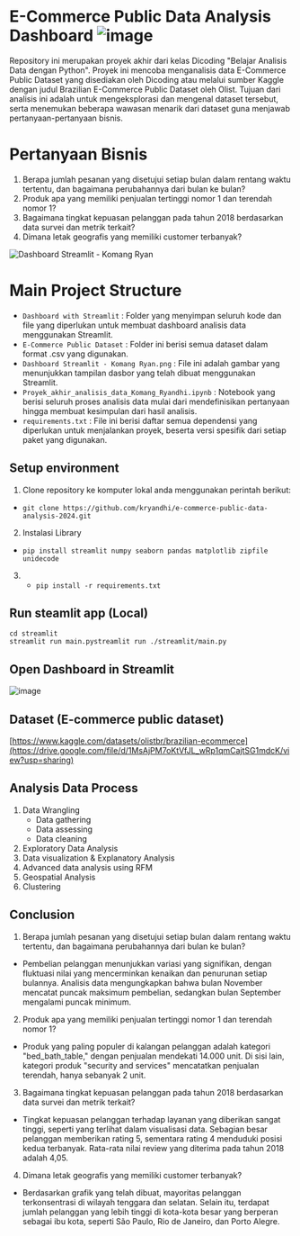 # E-Commerce Public Data Analysis Dashboard ![image](https://github.com/user-attachments/assets/2c2c55a7-5f44-4d7c-ba75-60fa519b4dd1)

Repository ini merupakan proyek akhir dari kelas Dicoding "Belajar Analisis Data dengan Python". Proyek ini mencoba menganalisis data E-Commerce Public Dataset yang disediakan oleh Dicoding atau melalui sumber Kaggle dengan judul Brazilian E-Commerce Public Dataset oleh Olist. Tujuan dari analisis ini adalah untuk mengeksplorasi dan mengenal dataset tersebut, serta menemukan beberapa wawasan menarik dari dataset guna menjawab pertanyaan-pertanyaan bisnis.

# Pertanyaan Bisnis 
1. Berapa jumlah pesanan yang disetujui setiap bulan dalam rentang waktu tertentu, dan bagaimana perubahannya dari bulan ke bulan?
2. Produk apa yang memiliki penjualan tertinggi nomor 1 dan terendah nomor 1?
3. Bagaimana tingkat kepuasan pelanggan pada tahun 2018 berdasarkan data survei dan metrik terkait?
4. Dimana letak geografis yang memiliki customer terbanyak?

![Dashboard Streamlit - Komang Ryan](https://github.com/user-attachments/assets/07890ec2-d787-4b76-a51d-6dcad273569a)

# Main Project Structure
- ``` Dashboard with Streamlit ``` :  Folder yang menyimpan seluruh kode dan file yang diperlukan untuk membuat dashboard analisis data menggunakan Streamlit.
- ``` E-Commerce Public Dataset ``` :  Folder ini berisi semua dataset dalam format .csv yang digunakan.
- ``` Dashboard Streamlit - Komang Ryan.png ``` : File ini adalah gambar yang menunjukkan tampilan dasbor yang telah dibuat menggunakan Streamlit.
- ``` Proyek_akhir_analisis_data_Komang_Ryandhi.ipynb ``` : Notebook yang berisi seluruh proses analisis data mulai dari mendefinisikan pertanyaan hingga membuat kesimpulan dari hasil analisis.
- ``` requirements.txt ``` : File ini berisi daftar semua dependensi yang diperlukan untuk menjalankan proyek, beserta versi spesifik dari setiap paket yang digunakan.
  
## Setup environment

1. Clone repository ke komputer lokal anda menggunakan perintah berikut:
- ``` git clone https://github.com/kryandhi/e-commerce-public-data-analysis-2024.git ```
2. Instalasi Library
- ``` pip install streamlit numpy seaborn pandas matplotlib zipfile unidecode ```
3. - ``` pip install -r requirements.txt ```

## Run steamlit app (Local)
```
cd streamlit
streamlit run main.pystreamlit run ./streamlit/main.py
```

## Open Dashboard in Streamlit
![image](https://github.com/user-attachments/assets/f61f9bac-716a-4233-ace4-cdd44306a98b)



## Dataset (E-commerce public dataset)
[https://www.kaggle.com/datasets/olistbr/brazilian-ecommerce](https://drive.google.com/file/d/1MsAjPM7oKtVfJL_wRp1qmCajtSG1mdcK/view?usp=sharing)

## Analysis Data Process
1. Data Wrangling
   - Data gathering
   - Data assessing
   - Data cleaning
2. Exploratory Data Analysis
3. Data visualization & Explanatory Analysis
4. Advanced data analysis using RFM
5. Geospatial Analysis
6. Clustering

## Conclusion
1. Berapa jumlah pesanan yang disetujui setiap bulan dalam rentang waktu tertentu, dan bagaimana perubahannya dari bulan ke bulan?

- Pembelian pelanggan menunjukkan variasi yang signifikan, dengan fluktuasi nilai yang mencerminkan kenaikan dan penurunan setiap bulannya. Analisis data mengungkapkan bahwa bulan November mencatat puncak maksimum pembelian, sedangkan bulan September mengalami puncak minimum.

2. Produk apa yang memiliki penjualan tertinggi nomor 1 dan terendah nomor 1?
- Produk yang paling populer di kalangan pelanggan adalah kategori "bed_bath_table," dengan penjualan mendekati 14.000 unit. Di sisi lain, kategori produk "security and services" mencatatkan penjualan terendah, hanya sebanyak 2 unit.

3. Bagaimana tingkat kepuasan pelanggan pada tahun 2018 berdasarkan data survei dan metrik terkait?
- Tingkat kepuasan pelanggan terhadap layanan yang diberikan sangat tinggi, seperti yang terlihat dalam visualisasi data. Sebagian besar pelanggan memberikan rating 5, sementara rating 4 menduduki posisi kedua terbanyak. Rata-rata nilai review yang diterima pada tahun 2018 adalah 4,05.

4. Dimana letak geografis yang memiliki customer terbanyak?
- Berdasarkan grafik yang telah dibuat, mayoritas pelanggan terkonsentrasi di wilayah tenggara dan selatan. Selain itu, terdapat jumlah pelanggan yang lebih tinggi di kota-kota besar yang berperan sebagai ibu kota, seperti São Paulo, Rio de Janeiro, dan Porto Alegre.
